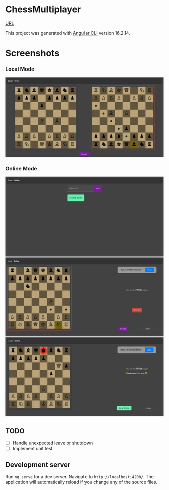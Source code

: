 # ChessMultiplayer

<a href="https://chess-multiplayer-a8872.web.app/" target="_blank">URL</a>

This project was generated with [Angular CLI](https://github.com/angular/angular-cli) version 16.2.14.

# Screenshots

### Local Mode

![Image](./assets/1.png)

### Online Mode

![Image](./assets/2.png)
![Image](./assets/3.png)
![Image](./assets/4.png)

## TODO

- [ ] Handle unexpected leave or shutdown
- [ ] Implement unit test

## Development server

Run `ng serve` for a dev server. Navigate to `http://localhost:4200/`. The application will automatically reload if you change any of the source files.

